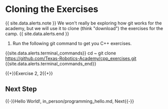 # Cloning the Exercises

{{ site.data.alerts.note }}
We won't really be exploring how git works for the academy, but we will use it to clone (think "download") the exercises for the camp.
{{ site.data.alerts.end }}

1. Run the following git command to get you C++ exercises.

{{site.data.alerts.terminal_commands}}
cd ~
git clone https://github.com/Texas-Robotics-Academy/cpp_exercises.git
{{site.data.alerts.terminal_commands_end}}

{{+}}Exercise 2, 2{{+}}

## Next Step

{{-}}Hello World!, in_person/programming_hello.md, Next{{-}}
